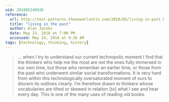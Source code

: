 ```yaml
---
uid: 201805240926
reference: 
  url: http://text-patterns.thenewatlantis.com/2018/05/living-in-past.html
  title: "living in the past"
  author: Alan Jacobs
  date: May 23, 2018 at 7:00 PM
  accessed: May 24, 2018 at 9:26 AM
tags: [technology, thinking, history]
---
```


> … when I try to understand our current technopolic moment I find that the thinkers who help me the most are not the ones fully immersed in our own time, but those who remember an earlier time, or those from the past who underwent similar social transformations. It is very hard from within this technologically oversaturated moment of ours to discern its outlines clearly. I’m therefore drawn to thinkers whose vocabularies are tilted or skewed in relation [to] what I see and hear every day. This is one of the many uses of reading old books.

